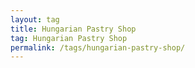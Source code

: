```yaml
---
layout: tag
title: Hungarian Pastry Shop
tag: Hungarian Pastry Shop
permalink: /tags/hungarian-pastry-shop/
---
```

